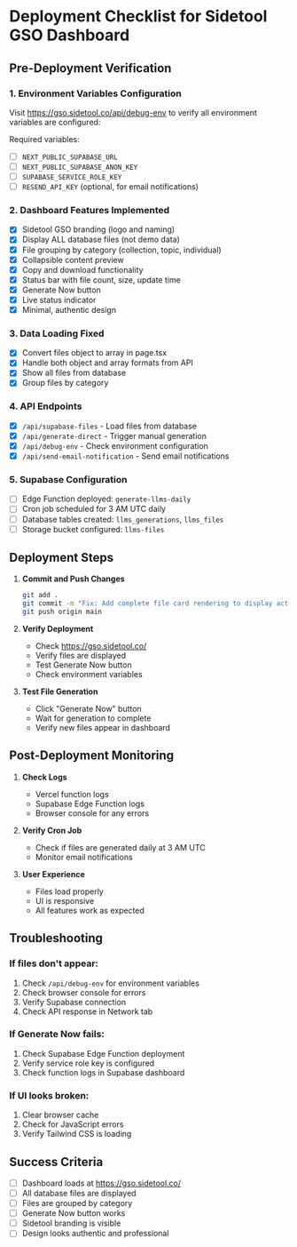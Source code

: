 # Deployment Checklist for Sidetool GSO Dashboard

## Pre-Deployment Verification

### 1. Environment Variables Configuration
Visit https://gso.sidetool.co/api/debug-env to verify all environment variables are configured:

Required variables:
- [ ] `NEXT_PUBLIC_SUPABASE_URL`
- [ ] `NEXT_PUBLIC_SUPABASE_ANON_KEY`
- [ ] `SUPABASE_SERVICE_ROLE_KEY`
- [ ] `RESEND_API_KEY` (optional, for email notifications)

### 2. Dashboard Features Implemented
- [x] Sidetool GSO branding (logo and naming)
- [x] Display ALL database files (not demo data)
- [x] File grouping by category (collection, topic, individual)
- [x] Collapsible content preview
- [x] Copy and download functionality
- [x] Status bar with file count, size, update time
- [x] Generate Now button
- [x] Live status indicator
- [x] Minimal, authentic design

### 3. Data Loading Fixed
- [x] Convert files object to array in page.tsx
- [x] Handle both object and array formats from API
- [x] Show all files from database
- [x] Group files by category

### 4. API Endpoints
- [x] `/api/supabase-files` - Load files from database
- [x] `/api/generate-direct` - Trigger manual generation
- [x] `/api/debug-env` - Check environment configuration
- [x] `/api/send-email-notification` - Send email notifications

### 5. Supabase Configuration
- [ ] Edge Function deployed: `generate-llms-daily`
- [ ] Cron job scheduled for 3 AM UTC daily
- [ ] Database tables created: `llms_generations`, `llms_files`
- [ ] Storage bucket configured: `llms-files`

## Deployment Steps

1. **Commit and Push Changes**
   ```bash
   git add .
   git commit -m "Fix: Add complete file card rendering to display actual files"
   git push origin main
   ```

2. **Verify Deployment**
   - Check https://gso.sidetool.co/ 
   - Verify files are displayed
   - Test Generate Now button
   - Check environment variables

3. **Test File Generation**
   - Click "Generate Now" button
   - Wait for generation to complete
   - Verify new files appear in dashboard

## Post-Deployment Monitoring

1. **Check Logs**
   - Vercel function logs
   - Supabase Edge Function logs
   - Browser console for any errors

2. **Verify Cron Job**
   - Check if files are generated daily at 3 AM UTC
   - Monitor email notifications

3. **User Experience**
   - Files load properly
   - UI is responsive
   - All features work as expected

## Troubleshooting

### If files don't appear:
1. Check `/api/debug-env` for environment variables
2. Check browser console for errors
3. Verify Supabase connection
4. Check API response in Network tab

### If Generate Now fails:
1. Check Supabase Edge Function deployment
2. Verify service role key is configured
3. Check function logs in Supabase dashboard

### If UI looks broken:
1. Clear browser cache
2. Check for JavaScript errors
3. Verify Tailwind CSS is loading

## Success Criteria

- [ ] Dashboard loads at https://gso.sidetool.co/
- [ ] All database files are displayed
- [ ] Files are grouped by category
- [ ] Generate Now button works
- [ ] Sidetool branding is visible
- [ ] Design looks authentic and professional